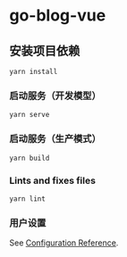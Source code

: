 # go-blog-vue

## 安装项目依赖
```
yarn install
```

### 启动服务（开发模型）
```
yarn serve
```

### 启动服务（生产模式）
```
yarn build
```

### Lints and fixes files
```
yarn lint
```

### 用户设置
See [Configuration Reference](https://cli.vuejs.org/config/).
